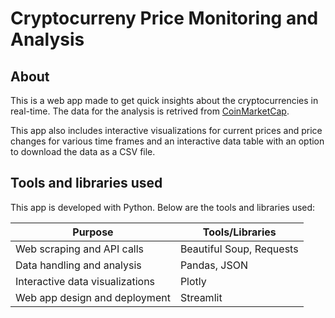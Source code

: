 # Cryptocurreny Price Monitoring and Analysis

## About
This is a web app made to get quick insights about the cryptocurrencies in real-time. The data for the analysis is retrived from [CoinMarketCap](http://coinmarketcap.com).

This app also includes interactive visualizations for current prices and price changes for various time frames and an interactive data table with an option to download the data as a CSV file.

## Tools and libraries used
This app is developed with Python. Below are the tools and libraries used:

Purpose | Tools/Libraries
---|---
Web scraping and API calls | Beautiful Soup, Requests
Data handling and analysis | Pandas, JSON
Interactive data visualizations | Plotly
Web app design and deployment | Streamlit
